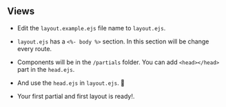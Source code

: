 ## Views

- Edit the `layout.example.ejs` file name to `layout.ejs`.

- `layout.ejs` has a `<%- body %>` section. In this section will be change every route.

- Components will be in the `/partials` folder. You can add `<head></head>` part in the `head.ejs`.

- And use the `head.ejs` in `layout.ejs`. 🎉

- Your first partial and first layout is ready!.